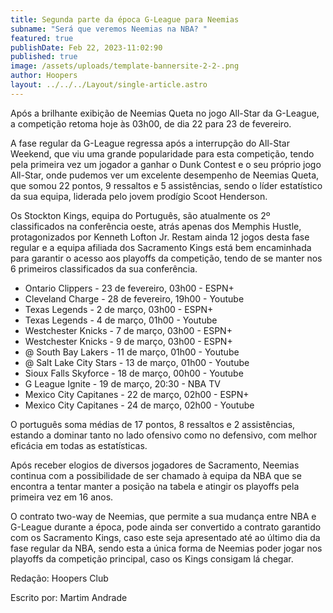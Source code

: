 ```yaml
---
title: Segunda parte da época G-League para Neemias
subname: "Será que veremos Neemias na NBA? "
featured: true
publishDate: Feb 22, 2023-11:02:90
published: true
image: /assets/uploads/template-bannersite-2-2-.png
author: Hoopers
layout: ../../../Layout/single-article.astro
---
```

<!--StartFragment-->

Após a brilhante exibição de Neemias Queta no jogo All-Star da G-League, a competição retoma hoje às 03h00, de dia 22 para 23 de fevereiro.



A fase regular da G-League regressa após a interrupção do All-Star Weekend, que viu uma grande popularidade para esta competição, tendo pela primeira vez um jogador a ganhar o Dunk Contest e o seu próprio jogo All-Star, onde pudemos ver um excelente desempenho de Neemias Queta, que somou 22 pontos, 9 ressaltos e 5 assistências, sendo o líder estatístico da sua equipa, liderada pelo jovem prodígio Scoot Henderson.



Os Stockton Kings, equipa do Português, são atualmente os 2º classificados na conferência oeste, atrás apenas dos Memphis Hustle, protagonizados por Kenneth Lofton Jr. Restam ainda 12 jogos desta fase regular e a equipa afiliada dos Sacramento Kings está bem encaminhada para garantir o acesso aos playoffs da competição, tendo de se manter nos 6 primeiros classificados da sua conferência.



* Ontario Clippers - 23 de fevereiro, 03h00 - ESPN+ 
* Cleveland Charge - 28 de fevereiro, 19h00 - Youtube
* Texas Legends - 2 de março, 03h00 - ESPN+
* Texas Legends - 4 de março, 01h00 - Youtube
* Westchester Knicks - 7 de março, 03h00 - ESPN+
* Westchester Knicks - 9 de março, 03h00 - ESPN+
* @ South Bay Lakers - 11 de março, 01h00 - Youtube
* @ Salt Lake City Stars - 13 de março, 01h00 - Youtube
* Sioux Falls Skyforce - 18 de março, 00h00 - Youtube
* G League Ignite - 19 de março, 20:30 - NBA TV
* Mexico City Capitanes - 22 de março, 02h00 - ESPN+
* Mexico City Capitanes - 24 de março, 02h00 - Youtube



O português soma médias de 17 pontos, 8 ressaltos e 2 assistências, estando a dominar tanto no lado ofensivo como no defensivo, com melhor eficácia em todas as estatísticas.



Após receber elogios de diversos jogadores de Sacramento, Neemias continua com a possibilidade de ser chamado à equipa da NBA que se encontra a tentar manter a posição na tabela e atingir os playoffs pela primeira vez em 16 anos.



O contrato two-way de Neemias, que permite a sua mudança entre NBA e G-League durante a época, pode ainda ser convertido a contrato garantido com os Sacramento Kings, caso este seja apresentado até ao último dia da fase regular da NBA, sendo esta a única forma de Neemias poder jogar nos playoffs da competição principal, caso os Kings consigam lá chegar.



Redação: Hoopers Club

Escrito por: Martim Andrade



<!--EndFragment-->